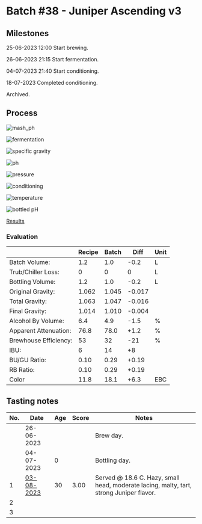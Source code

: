 # Batch #38 - Juniper Ascending v3

## Milestones

25-06-2023 12:00 Start brewing.

26-06-2023 21:15 Start fermentation.

04-07-2023 21:40 Start conditioning.

18-07-2023 Completed conditioning.

Archived.

## Process

![mash_ph](mash_ph.png)

![fermentation](fermentation.png)

![specific gravity](gravity.png)

![ph](ph.png)

![pressure](pressure.png)

![conditioning](conditioning.png)

![temperature](temperature.png)

![bottled pH](bottled_ph.png)

[Results](./Batch_38_Juniper_Ascending_v3.pdf)

### Evaluation

|                         | Recipe | Batch | Diff   | Unit |
|-------------------------|--------|-------|--------|------|
| Batch Volume:           | 1.2    | 1.0   | -0.2   | L    |
| Trub/Chiller Loss:      | 0      | 0     | 0      | L    |
| Bottling Volume:        | 1.2    | 1.0   | -0.2   | L    |
| Original Gravity:       | 1.062  | 1.045 | -0.017 |      |
| Total Gravity:          | 1.063  | 1.047 | -0.016 |      |
| Final Gravity:          | 1.014  | 1.010 | -0.004 |      |
| Alcohol By Volume:      | 6.4    | 4.9   | -1.5   | %    |
| Apparent Attenuation:   | 76.8   | 78.0  | +1.2   | %    |
| Brewhouse Efficiency:   | 53     | 32    | -21    | %    |
| IBU:                    | 6      | 14    | +8     |      |
| BU/GU Ratio:            | 0.10   | 0.29  | +0.19  |      |
| RB Ratio:               | 0.10   | 0.29  | +0.19  |      |
| Color                   | 11.8   | 18.1  | +6.3   | EBC  |

## Tasting notes

| No. | Date       | Age | Score | Notes |
|-----|------------|-----|-------|-------|
|     | 26-06-2023 |     |       | Brew day. |
|     | 04-07-2023 |   0 |       | Bottling day. |
|   1 | [03-08-2023](20230803_Batch_38_Juniper_Ascending_v3_BJCP_Scoresheet-1_3.pdf) |  30 | 3.00  | Served @ 18.6 C. Hazy, small head, moderate lacing, malty, tart, strong Juniper flavor. |
|   2 |            |     |       |  |
|   3 |            |     |       |  |

